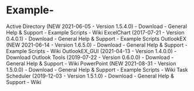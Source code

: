 # Example-
Active Directory (NEW 2021-06-05 - Version 1.5.4.0) - Download - General Help &amp; Support - Example Scripts - Wiki ExcelChart (2017-07-21 - Version 0.4.0.1) - Download - General Help &amp; Support - Example Scripts OutlookEX (NEW 2021-06-14 - Version 1.6.5.0) - Download - General Help &amp; Support - Example Scripts - Wiki OutlookEX_GUI (2021-04-13 - Version 1.4.0.0) - Download Outlook Tools (2019-07-22 - Version 0.6.0.0) - Download - General Help &amp; Support - Wiki PowerPoint (NEW 2021-08-31 - Version 1.5.0.0) - Download - General Help &amp; Support - Example Scripts - Wiki Task Scheduler (2019-12-03 - Version 1.5.1.0) - Download - General Help &amp; Support - Wiki
